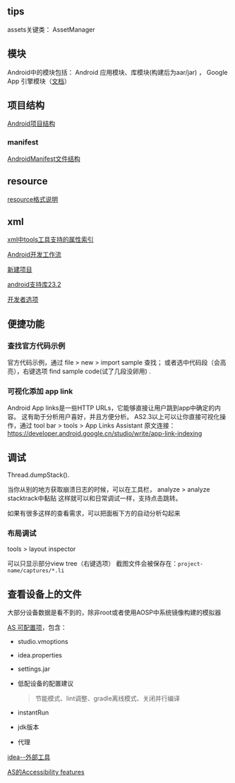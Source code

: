 ## tips

assets关键类： AssetManager

## 模块

Android中的模块包括： Android 应用模块、库模块(构建后为aar/jar) ， Google App 引擎模块（[文档](https://cloud.google.com/tools/android-studio/docs/)）

## 项目结构

[Android项目结构](https://developer.android.google.cn/studio/projects#ProjectView)

### manifest

[AndroidManifest文件结构](https://developer.android.google.cn/guide/topics/manifest/manifest-intro)

## resource

[resource格式说明](https://developer.android.google.cn/guide/topics/resources/providing-resources)

## xml

[xml中tools工具支持的属性索引](https://developer.android.google.cn/studio/write/tool-attributes)





[Android开发工作流](https://developer.android.google.cn/studio/workflow)

[新建项目](https://developer.android.google.cn/studio/projects/create-project)

[android支持库23.2](https://android-developers.googleblog.com/2016/02/android-support-library-232.html)

[开发者选项](https://developer.android.google.cn/studio/debug/dev-options)





## 便捷功能

### 查找官方代码示例

官方代码示例，通过 file > new > import sample 查找；
或者选中代码段（会高亮），右键选项 find sample code(试了几段没卵用) .

### 可视化添加 app link

Android App links是一些HTTP URLs，它能够直接让用户跳到app中确定的内容。
这有助于分析用户喜好，并且方便分析。
AS2.3以上可以让你直接可视化操作，通过 tool bar > tools > App Links Assistant
原文连接：
https://developer.android.google.cn/studio/write/app-link-indexing

## 调试

Thread.dumpStack().

当你从别的地方获取崩溃日志的时候，可以在工具栏， analyze > analyze stacktrack中黏贴
这样就可以和日常调试一样，支持点击跳转。

如果有很多这样的查看需求，可以把面板下方的自动分析勾起来

### 布局调试

tools > layout inspector

可以只显示部分view tree（右键选项）
截图文件会被保存在：`project-name/captures/*.li`

## 查看设备上的文件

大部分设备数据是看不到的，除非root或者使用AOSP中系统镜像构建的模拟器



[AS 可配置项](https://developer.android.google.cn/studio/intro/studio-config)，包含：

- studio.vmoptions

- idea.properties

- settings.jar

- 低配设备的配置建议

    > 节能模式、lint调整、gradle离线模式、关闭并行编译　　

- instantRun

- jdk版本

- 代理

[idea--外部工具](https://www.jetbrains.com/help/idea/2018.1/configuring-third-party-tools.html)

[AS的Accessibility features](https://developer.android.google.cn/studio/intro/accessibility)

